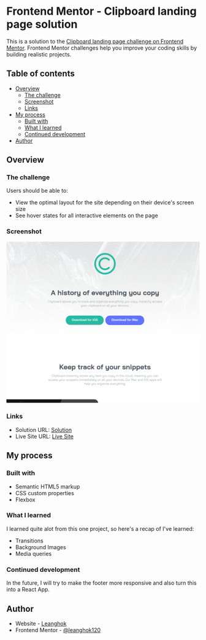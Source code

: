 # Frontend Mentor - Clipboard landing page solution

This is a solution to the [Clipboard landing page challenge on Frontend Mentor](https://www.frontendmentor.io/challenges/clipboard-landing-page-5cc9bccd6c4c91111378ecb9). Frontend Mentor challenges help you improve your coding skills by building realistic projects.

## Table of contents

- [Overview](#overview)
  - [The challenge](#the-challenge)
  - [Screenshot](#screenshot)
  - [Links](#links)
- [My process](#my-process)
  - [Built with](#built-with)
  - [What I learned](#what-i-learned)
  - [Continued development](#continued-development)
- [Author](#author)

## Overview

### The challenge

Users should be able to:

- View the optimal layout for the site depending on their device's screen size
- See hover states for all interactive elements on the page

### Screenshot

![](./solution-screenshot.png)

### Links

- Solution URL: [Solution](https://www.frontendmentor.io/solutions/semiresponsive-landing-page-with-flexbox-fFsiBqpDvb)
- Live Site URL: [Live Site](https://fm-clipboard-page.netlify.app/)

## My process

### Built with

- Semantic HTML5 markup
- CSS custom properties
- Flexbox

### What I learned

I learned quite alot from this one project, so here's a recap of I've learned:

- Transitions
- Background Images
- Media queries

### Continued development

In the future, I will try to make the footer more responsive and also turn this into a React App.

## Author

- Website - [Leanghok](https://github.com/leanghok120)
- Frontend Mentor - [@leanghok120](https://www.frontendmentor.io/profile/leanghok120)

